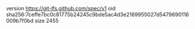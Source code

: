 version https://git-lfs.github.com/spec/v1
oid sha256:7ceffe7bc0c81775b24245c9bde5ac4d3e2169955027d5479690116009b7f0bd
size 2455
